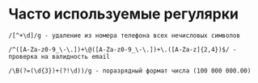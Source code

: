 # Часто используемые регулярки

```
/[^+\d]/g - удаление из номера телефона всех нечисловых символов
```

```
/^([A-Za-z0-9_\-\.])+\@([A-Za-z0-9_\-\.])+\.([A-Za-z]{2,4})$/ - проверка на валидность email
```

```
/\B(?=(\d{3})+(?!\d))/g - поразрядный формат числа (100 000 000.00)
```
